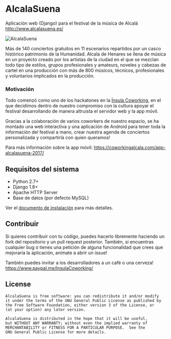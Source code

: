 # AlcalaSuena

Aplicación web (Django) para el festival de la música de Alcalá http://www.alcalasuena.es/

![AlcalaSuena](https://raw.githubusercontent.com/InsulaCoworking/AlcalaSuena/master/bands/static/img/logo_banner2023.jpg)

Más de 140 conciertos gratuitos en 11 escenarios repartidos por un casco histórico patrimonio
de la Humanidad. Alcala de Henares se llena de música en un proyecto creado por los artistas
de la ciudad en el que se mezclan todo tipo de estilos, grupos profesionales y amateurs, 
noveles y cabezas de cartel en una producción con más de 800 músicos, técnicos, 
profesionales y voluntarios implicados en la producción.

### Motivación

Todo comenzó como uno de los hackatones en la [Ínsula Coworking](https://github.com/InsulaCoworking), en el que decidimos
dentro de nuestro compromiso con la cultura apoyar el festival desarrollando
de manera altruista el servidor web y la app móvil.

Gracias a la colaboración de varios coworkers de nuestro espacio, 
se ha montado una web interactiva y una aplicación de Android para 
tener toda la información del festival a mano, crear nuestra agenda
de conciertos personalizada y compartirla con quien queramos!

Para más información sobre la app móvil:
https://coworkingalcala.com/app-alcalasuena-2017/

## Requisitos del sistema

* Python 2.7+
* Django 1.8+
* Apache HTTP Server
* Base de datos (por defecto MySQL)

Ver el [documento de instalación](docs/installation.md) para más detalles.

## Contribuir

Si quieres contribuir con tu código, puedes hacerlo libremente haciendo un fork del repositorio
y un pull request posterior. También, si encuentras cualquier bug o tienes una petición de alguna
funcionalidad que crees que mejoraría la aplicación, anímate a abrir un issue!

También puedes invitar a los desarrolladores a un café o una cerveza!
https://www.paypal.me/InsulaCoworking/

## License

	AlcalaSuena is free software: you can redistribute it and/or modify
    it under the terms of the GNU General Public License as published by
    the Free Software Foundation, either version 3 of the License, or
    (at your option) any later version.

    AlcalaSuena is distributed in the hope that it will be useful,
    but WITHOUT ANY WARRANTY; without even the implied warranty of
    MERCHANTABILITY or FITNESS FOR A PARTICULAR PURPOSE.  See the
    GNU General Public License for more details.
    
